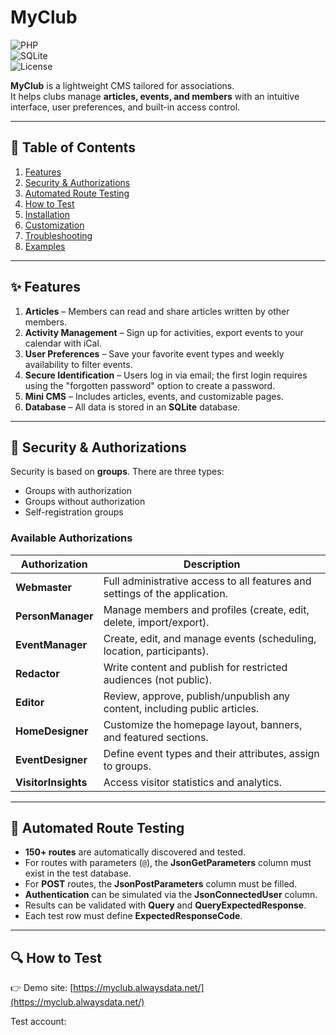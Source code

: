 # MyClub  

![PHP](https://img.shields.io/badge/PHP-%3E%3D8.1-blue)  
![SQLite](https://img.shields.io/badge/SQLite-Supported-green)  
![License](https://img.shields.io/badge/license-MIT-lightgrey)  

**MyClub** is a lightweight CMS tailored for associations.  
It helps clubs manage **articles, events, and members** with an intuitive interface, user preferences, and built-in access control.  

---

## 📑 Table of Contents
1. [Features](#-features)  
2. [Security & Authorizations](#-security--authorizations)  
3. [Automated Route Testing](#-automated-route-testing)  
4. [How to Test](#-how-to-test)  
5. [Installation](#-installation)  
6. [Customization](#-customization)  
7. [Troubleshooting](#-troubleshooting)  
8. [Examples](#-examples)  

---

## ✨ Features

1. **Articles** – Members can read and share articles written by other members.  
2. **Activity Management** – Sign up for activities, export events to your calendar with iCal.  
3. **User Preferences** – Save your favorite event types and weekly availability to filter events.  
4. **Secure Identification** – Users log in via email; the first login requires using the "forgotten password" option to create a password.  
5. **Mini CMS** – Includes articles, events, and customizable pages.  
6. **Database** – All data is stored in an **SQLite** database.  

---

## 🔐 Security & Authorizations  

Security is based on **groups**. There are three types:  
- Groups with authorization  
- Groups without authorization  
- Self-registration groups  

### Available Authorizations  

| Authorization   | Description |
|-----------------|-------------|
| **Webmaster**       | Full administrative access to all features and settings of the application. |
| **PersonManager**   | Manage members and profiles (create, edit, delete, import/export). |
| **EventManager**    | Create, edit, and manage events (scheduling, location, participants). |
| **Redactor**        | Write content and publish for restricted audiences (not public). |
| **Editor**          | Review, approve, publish/unpublish any content, including public articles. |
| **HomeDesigner**    | Customize the homepage layout, banners, and featured sections. |
| **EventDesigner**   | Define event types and their attributes, assign to groups. |
| **VisitorInsights** | Access visitor statistics and analytics. |

---

## 🧪 Automated Route Testing  

- **150+ routes** are automatically discovered and tested.  
- For routes with parameters (`@`), the **JsonGetParameters** column must exist in the test database.  
- For **POST** routes, the **JsonPostParameters** column must be filled.  
- **Authentication** can be simulated via the **JsonConnectedUser** column.  
- Results can be validated with **Query** and **QueryExpectedResponse**.  
- Each test row must define **ExpectedResponseCode**.  

---

## 🔍 How to Test  

👉 Demo site: [https://myclub.alwaysdata.net/](https://myclub.alwaysdata.net/)  

Test account:  

